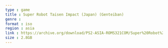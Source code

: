 ```yaml
---
type : game
title : Super Robot Taisen Impact (Japan) (Genteiban)
genre : 
format : iso
region : asia
link : https://archive.org/download/PS2-ASIA-ROMS321COM/Super%20Robot%20Taisen%20Impact%20%28Japan%29%20%28Genteiban%29.7z
size : 2.8GB
---
```

